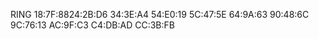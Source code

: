 RING
18:7F:8824:2B:D6
34:3E:A4
54:E0:19
5C:47:5E
64:9A:63
90:48:6C
9C:76:13
AC:9F:C3
C4:DB:AD
CC:3B:FB
